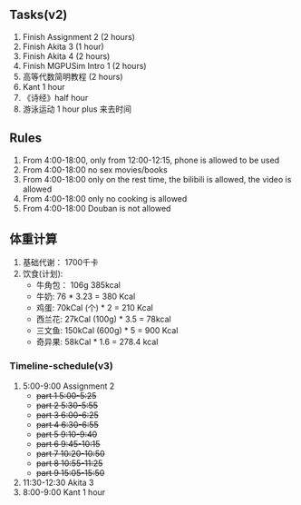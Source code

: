 ## Tasks(v2)
1. Finish Assignment 2 (2 hours)
2. Finish Akita 3 (1 hour)
3. Finish Akita 4 (2 hours)
4. Finish MGPUSim Intro 1 (2 hours)
6. 高等代数简明教程 (2 hours)
7. Kant 1 hour
8. 《诗经》half hour
9. 游泳运动 1 hour plus 来去时间

## Rules
1. From 4:00-18:00, only from 12:00-12:15, phone is allowed to be used
2. From 4:00-18:00 no sex movies/books
3. From 4:00-18:00 only on the rest time, the bilibili is allowed, the video is allowed
4. From 4:00-18:00 only no cooking is allowed
5. From 4:00-18:00 Douban is not allowed

## 体重计算
1. 基础代谢： 1700千卡
2. 饮食(计划):
    * 牛角包： 106g 385kcal
    * 牛奶: 76 * 3.23 = 380 Kcal
    * 鸡蛋: 70kCal (个) * 2 = 210 Kcal
    * 西兰花: 27kCal (100g) * 3.5 = 78kcal
    * 三文鱼: 150kCal (600g) * 5 = 900 Kcal
    * 奇异果: 58kCal * 1.6 = 278.4 kcal

### Timeline-schedule(v3)
1. 5:00-9:00 Assignment 2
    * ~~part 1 5:00-5:25~~
    * ~~part 2 5:30-5:55~~
    * ~~part 3 6:00-6:25~~
    * ~~part 4 6:30-6:55~~
    * ~~part 5 9:10-9:40~~
    * ~~part 6 9:45-10:15~~
    * ~~part 7 10:20-10:50~~
    * ~~part 8 10:55-11:25~~
    * ~~part 9 15:05-15:50~~
2. 11:30-12:30 Akita 3
3. 8:00-9:00 Kant 1 hour



